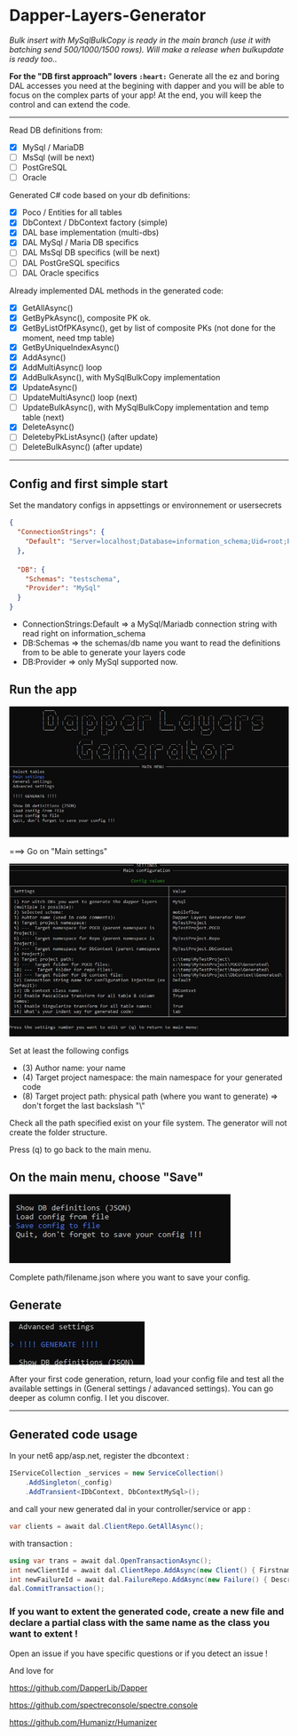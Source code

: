 # Dapper-Layers-Generator

*Bulk insert with MySqlBulkCopy is ready in the main branch (use it with batching send 500/1000/1500 rows). Will make a release when bulkupdate is ready too..*

**For the "DB first approach" lovers `:heart:`**
Generate all the ez and boring DAL accesses you need at the begining with dapper and you will be able to focus on the complex parts of your app!
At the end, you will keep the control and can extend the code.

---

Read DB definitions from:

- [x] MySql / MariaDB
- [ ] MsSql (will be next)
- [ ] PostGreSQL
- [ ] Oracle

Generated C# code based on your db definitions:

- [x] Poco / Entities for all tables
- [x] DbContext / DbContext factory (simple)
- [x] DAL base implementation (multi-dbs)
- [x] DAL MySql / Maria DB specifics
- [ ] DAL MsSql DB specifics (will be next)
- [ ] DAL PostGreSQL specifics
- [ ] DAL Oracle specifics

Already implemented DAL methods in the generated code:

- [x] GetAllAsync()
- [x] GetByPkAsync(), composite PK ok.
- [x] GetByListOfPKAsync(), get by list of composite PKs (not done for the moment, need tmp table)
- [x] GetByUniqueIndexAsync()
- [x] AddAsync()
- [x] AddMultiAsync() loop
- [x] AddBulkAsync(), with MySqlBulkCopy implementation
- [x] UpdateAsync()
- [ ] UpdateMultiAsync() loop (next)
- [ ] UpdateBulkAsync(), with MySqlBulkCopy implementation and temp table (next)
- [x] DeleteAsync()
- [ ] DeletebyPkListAsync() (after update)
- [ ] DeleteBulkAsync() (after update)

---

## Config and first simple start

Set the mandatory configs in appsettings or environnement or usersecrets

```json
{
  "ConnectionStrings": {
    "Default": "Server=localhost;Database=information_schema;Uid=root;Pwd=root;"
  },

  "DB": {
    "Schemas": "testschema",
    "Provider": "MySql"
  }
}
```

- ConnectionStrings:Default => a MySql/Mariadb connection string with read right on information_schema
- DB:Schemas => the schemas/db name you want to read the definitions from to be able to generate your layers code
- DB:Provider => only MySql supported now.

## Run the app

![MainMenu](doc/img/main.jpg)

===> Go on "Main settings"

![MainSettings](doc/img/main-settings.JPG)

Set at least the following configs

- (3) Author name: your name
- (4) Target project namespace: the main namespace for your generated code
- (8) Target project path: physical path (where you want to generate) => don't forget the last backslash "\\"

Check all the path specified exist on your file system. The generator will not create the folder structure.

Press (q) to go back to the main menu.

## On the main menu, choose "Save"

![Save](doc/img/save.jpg)

Complete path/filename.json where you want to save your config.

## Generate

![Generate](doc/img/generate.jpg)

After your first code generation, return, load your config file and test all the available settings in (General settings / adavanced settings). You can go deeper as column config. I let you discover.

---

## Generated code usage

In your net6 app/asp.net, register the dbcontext :

```cs
IServiceCollection _services = new ServiceCollection()
    .AddSingleton(_config)
    .AddTransient<IDbContext, DbContextMySql>();
```

and call your new generated dal in your controller/service or app :

```cs
var clients = await dal.ClientRepo.GetAllAsync();
```

with transaction :

```cs
using var trans = await dal.OpenTransactionAsync();
int newClientId = await dal.ClientRepo.AddAsync(new Client() { Firstname = "John", Lastname = "Smith", City = "Paris" });
int newFailureId = await dal.FailureRepo.AddAsync(new Failure() { Description="Fail to pass the door", ClientId = newClientId });
dal.CommitTransaction();
```

### If you want to extent the generated code, create a new file and declare a partial class with the same name as the class you want to extent !

Open an issue if you have specific questions or if you detect an issue !

And love for

https://github.com/DapperLib/Dapper

https://github.com/spectreconsole/spectre.console

https://github.com/Humanizr/Humanizer

